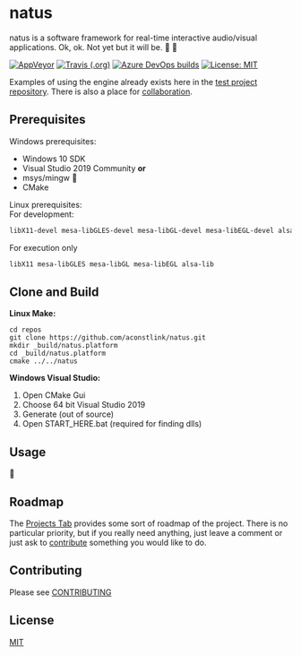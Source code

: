 # natus 

natus is a software framework for real-time interactive audio/visual applications. Ok, ok. Not yet but it will be. :art: :construction:



[![AppVeyor](https://img.shields.io/appveyor/build/aconstlink/natus?label=Vs2019%3AWin10%40master)](https://ci.appveyor.com/project/aconstlink/natus)
[![Travis (.org)](https://img.shields.io/travis/aconstlink/natus?label=GCC%3ANoGfx%40master)](https://travis-ci.org/github/aconstlink/natus/builds)
[![Azure DevOps builds](https://img.shields.io/azure-devops/build/aconstlink/cfc6b414-d551-4b4f-8dd7-ef0788dc1680/1?label=Azure%40master)](https://dev.azure.com/aconstlink/natus/_build?definitionId=1)
[![License: MIT](https://img.shields.io/badge/License-MIT-yellow.svg)](https://opensource.org/licenses/MIT)

Examples of using the engine already exists here in the [test project repository](https://github.com/aconstlink/natus_tests).
There is also a place for [collaboration](https://github.com/aconstlink/collab).

## Prerequisites

Windows prerequisites:  
 - Windows 10 SDK
 - Visual Studio 2019 Community **or**
 - msys/mingw :construction:
 - CMake


Linux prerequisites:  
For development:
```bash
libX11-devel mesa-libGLES-devel mesa-libGL-devel mesa-libEGL-devel alsa-lib-devel make cmake gcc gcc-c++
```

For execution only
```bash
libX11 mesa-libGLES mesa-libGL mesa-libEGL alsa-lib
```
## Clone and Build

**Linux Make:**  
```
cd repos
git clone https://github.com/aconstlink/natus.git
mkdir _build/natus.platform
cd _build/natus.platform
cmake ../../natus
```

**Windows Visual Studio:**  
1. Open CMake Gui
2. Choose 64 bit Visual Studio 2019
3. Generate (out of source)
4. Open START_HERE.bat (required for finding dlls)

## Usage  
:construction:

## Roadmap
The [Projects Tab](https://github.com/aconstlink/natus/projects) provides some sort of roadmap of the project. There is no particular priority, but if you really need anything, just leave a comment or just ask to [contribute](CONTRIBUTING.md) something you would like to do.

## Contributing  
Please see [CONTRIBUTING](CONTRIBUTING.md)

## License
[MIT](https://choosealicense.com/licenses/mit/)
